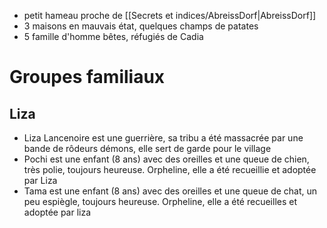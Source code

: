 
- petit hameau proche de [[Secrets et indices/AbreissDorf|AbreissDorf]]
- 3 maisons en mauvais état, quelques champs de patates
- 5 famille d'homme bêtes, réfugiés de Cadia

# Groupes familiaux

## Liza
- Liza Lancenoire est une guerrière, sa tribu a été massacrée par une bande de rôdeurs démons, elle sert de garde pour le village
- Pochi est une enfant (8 ans) avec des oreilles et une queue de chien, très polie, toujours heureuse. Orpheline, elle a été recueillie et adoptée par Liza
- Tama est une enfant (8 ans) avec des oreilles et une queue de chat, un peu espiègle, toujours heureuse. Orpheline, elle a été recueilles et adoptée par liza

## 